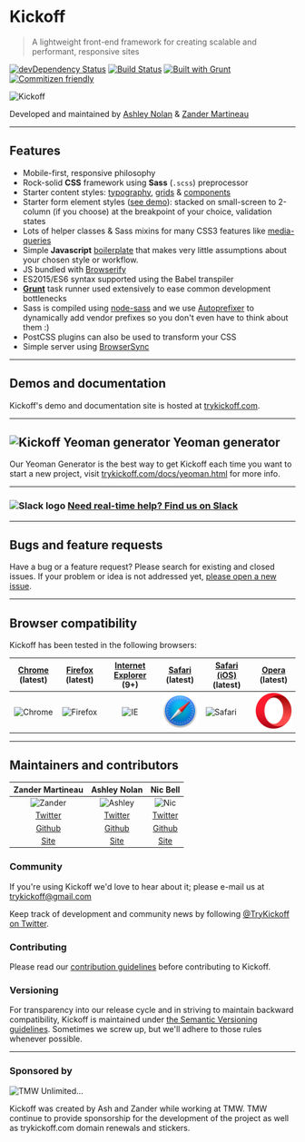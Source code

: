 # Kickoff
> A lightweight front-end framework for creating scalable and performant, responsive sites

[![devDependency Status](https://david-dm.org/trykickoff/kickoff/dev-status.png)](https://david-dm.org/trykickoff/kickoff#info=devDependencies) [![Build Status](https://travis-ci.org/TryKickoff/kickoff.svg?branch=master)](https://travis-ci.org/trykickoff/kickoff) [![Built with Grunt](https://cdn.gruntjs.com/builtwith.png)](http://gruntjs.com/) [![Commitizen friendly](https://img.shields.io/badge/commitizen-friendly-brightgreen.svg)](http://commitizen.github.io/cz-cli/)

![Kickoff](http://i61.tinypic.com/1zyitqe.png)

Developed and maintained by [Ashley Nolan](https://github.com/ashleynolan) & [Zander Martineau](https://github.com/mrmartineau)

---

## Features
* Mobile-first, responsive philosophy
* Rock-solid **CSS** framework using **Sass** (`.scss`) preprocessor
 * Starter content styles: [typography](http://trykickoff.com/demos/typography.html), [grids](http://trykickoff.com/demos/grids.html) & [components](http://trykickoff.com/demos/components.html)
 * Starter form element styles ([see demo](http://trykickoff.com/demos/forms.html)): stacked on small-screen to 2-column (if you choose) at the breakpoint of your choice, validation states
 * Lots of helper classes & Sass mixins for many CSS3 features like [media-queries](https://github.com/TryKickoff/kickoff/blob/master/assets/src/scss/mixins/_responsive.scss)
* Simple **Javascript** [boilerplate](https://github.com/TryKickoff/kickoff/blob/master/assets/src/js/script.js) that makes very little assumptions about your chosen style or workflow.
 * JS bundled with [Browserify](http://browserify.org)
 * ES2015/ES6 syntax supported using the Babel transpiler
* **[Grunt](http://gruntjs.com)** task runner used extensively to ease common development bottlenecks
 * Sass is compiled using [node-sass](https://github.com/sass/node-sass) and we use [Autoprefixer](https://github.com/postcss/autoprefixer) to dynamically add vendor prefixes so you don't even have to think about them :)
 * PostCSS plugins can also be used to transform your CSS
* Simple server using [BrowserSync](http://browsersync.io)

---

## Demos and documentation
Kickoff's demo and documentation site is hosted at [trykickoff.com](http://trykickoff.com/).

---

## ![Kickoff Yeoman generator](http://i.imgur.com/rWftxao.png?1) Yeoman generator
Our Yeoman Generator is the best way to get Kickoff each time you want to start a new project, visit [trykickoff.com/docs/yeoman.html](http://trykickoff.com/docs/yeoman.html) for more info.

---

### ![Slack logo](http://i.imgur.com/1LNs3Q6.png?1) [Need real-time help? Find us on Slack](https://slackin-trykickoff.herokuapp.com/)

---

## Bugs and feature requests
Have a bug or a feature request? Please search for existing and closed issues. If your problem or idea is not addressed yet, [please open a new issue](https://github.com/trykickoff/kickoff/issues/new).

---

## Browser compatibility
Kickoff has been tested in the following browsers:

| [Chrome](https://www.google.com/chrome/) (latest)                                                               | [Firefox](https://www.mozilla.org/en-GB/firefox/new/) (latest)                                                     | [Internet Explorer](https://en.wikipedia.org/wiki/Internet_Explorer_9) (9+)                                                       | [Safari](https://www.apple.com/safari/) (latest)                                                                | [Safari (iOS)](https://www.apple.com/safari/) (latest)                                                                 | [Opera](https://www.opera.com/) (latest)                                                                     |
|:---------------------------------------------------------------------------------------------------------------:|:------------------------------------------------------------------------------------------------------------------:|:---------------------------------------------------------------------------------------------------------------------------------:|:---------------------------------------------------------------------------------------------------------------:|------------------------------------------------------------------------------------------------------------------------|:------------------------------------------------------------------------------------------------------------:|
| <img src="https://github.com/alrra/browser-logos/raw/master/chrome/chrome_256x256.png" width="80" alt="Chrome"> | <img src="https://github.com/alrra/browser-logos/raw/master/firefox/firefox_256x256.png" width="80" alt="Firefox"> | <img src="https://github.com/alrra/browser-logos/raw/master/internet-explorer/internet-explorer_256x256.png" width="80" alt="IE"> | <img src="https://github.com/alrra/browser-logos/raw/master/safari/safari_256x256.png" width="80" alt="Safari"> | <img src="https://github.com/alrra/browser-logos/raw/master/safari-ios/safari-ios_256x256.png" width="80" alt="Safari">| <img src="https://github.com/alrra/browser-logos/raw/master/opera/opera_256x256.png" width="80" alt="Opera"> |

---

## Maintainers and contributors
|                           Zander Martineau                          |                             Ashley Nolan                             |                              Nic Bell                             |
|:-------------------------------------------------------------------:|:--------------------------------------------------------------------:|:-----------------------------------------------------------------:|
| ![Zander](https://avatars0.githubusercontent.com/u/64883?v=3&s=100) | ![Ashley](https://avatars3.githubusercontent.com/u/805184?v=3&s=100) | ![Nic](https://avatars3.githubusercontent.com/u/151842?v=3&s=100) |
| [Twitter](http://twitter.com/mrmartineau)                           | [Twitter](http://twitter.com/AshNolan_)                              | [Twitter](http://twitter.com)                                     |
| [Github](https://github.com/mrmartineau/)                           | [Github](https://github.com/ashleynolan)                             | [Github](https://github.com/nicbell/)                             |
| [Site](http://martineau.tv)                                         | [Site](http://ashleynolan.co.uk)                                     | [Site](http://nicbell.net)                                        |

### Community
If you're using Kickoff we'd love to hear about it; please e-mail us at trykickoff@gmail.com

Keep track of development and community news by following [@TryKickoff on Twitter](http://twitter.com/TryKickoff).

### Contributing
Please read our [contribution guidelines](CONTRIBUTING.md) before contributing to Kickoff.

### Versioning
For transparency into our release cycle and in striving to maintain backward compatibility, Kickoff is maintained under [the Semantic Versioning guidelines](http://semver.org/). Sometimes we screw up, but we'll adhere to those rules whenever possible.

---

### Sponsored by
![TMW Unlimited...](http://i.imgur.com/KIUIgi8.png?1)

Kickoff was created by Ash and Zander while working at TMW. TMW continue to provide sponsorship for the development of the project as well as trykickoff.com domain renewals and stickers.
